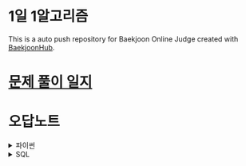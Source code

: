 # 1일 1알고리즘
This is a auto push repository for Baekjoon Online Judge created with [BaekjoonHub](https://github.com/BaekjoonHub/BaekjoonHub).

# [문제 풀이 일지](https://hi-jin-1514.notion.site/2769b2ff4b1180018635f8c86d32c52d?v=2769b2ff4b1180e28d0c000cf0ed9e6b&source=copy_link)

# 오답노트

<details>
<summary> 파이썬 </summary>
  
- 입력 빠르게 받기
  ```python
  import sys
  input = sys.stdin.readline()
  ```
- sort
- ![img_1.png](https://wikidocs.net/images/page/232020/03-1-12.png)

  - l.sort()는 원본 자체를 정렬
  - l2 = l.sorted()는 원본 그대로 두고 정렬
  - 버블정렬은 N^2 / sort는 nlogn
  - set은 n

- `enumerate()`
  - 리스트 안에 있는걸 인덱스랑 같이 반환할 수 있음 
  - `for i, num in enumerate(nums):`
- for i, j in zip(survey, choices):
  - 두 리스트를 한번에 돌림

- list(map(int,input().split())

- set(list(a))
- s.split() 
  ```python 
  s = '10 20 Z 30'
  s = s.split() # s = ['10', '20', 'Z', '30']
  ```
- popleft()
  ```python
  from collections import deque
  a = deque()
  [a.append(i) for i in range(5)]
  a.pop() #deque([0, 1, 2, 3])

  
  b = deque()
  [b.append(i) for i in range(5)]
  b.popleft() #deque([1, 2, 3, 4])
  ```
- 배열에 있는 값이 큰순서대로 인덱스 출력하기
  ```python
  sorted_indexed_list = sorted(enumerate(per), key=lambda x: x[1], reverse=True)

  # 정렬된 결과에서 인덱스만 추출
  sorted_indices = [index + 1 for index, value in sorted_indexed_list]
  ```

- dequeue 스택과 큐의 기능을 한 번에
- 로또 파싱하기 
  - `replace("(","").replace(")","")` 가 핵심
  ```python
  data = [
      "1 2 3 4 5 (6)",
      "1 3 4 2 5 (7)"
  ]
  
  lotto_numbers = []
  for line in data:
      # 괄호 제거 후 분할
      parts = line.replace("(", "").replace(")", "").split()
      numbers = list(map(int, parts[:5]))
      bonus = int(parts[5])
      lotto_numbers.append((numbers, bonus))
  
  print(lotto_numbers)
  ```

- str() int() 타입 변환 확실하게
- 딕셔너리
   ``` python
   d = dict()
   d[a] = c

   sorted_dict = sorted(n.items(), key= lambda item:item[1], reverse=True) //딕셔너리 값으로 정렬
   ```
- 피보나치 수열
  ```python
  def solution(n):
    dp=[0,1] + [0]*n

    
    for i in range(2,n+1):
        dp[i] = dp[i-1]+dp[i-2]
  ```
- sep="", end=""
</details>

<details>
<summary> SQL </summary>
  
- `DATE_FORMAT(PUBLISHED_DATE,'%Y-%m-%d') as PUBLISHED_DATE`
</details>
